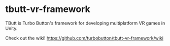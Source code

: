 # tbutt-vr-framework
TButt is Turbo Button's framework for developing multiplatform VR games in Unity.


Check out the wiki! https://github.com/turbobutton/tbutt-vr-framework/wiki
